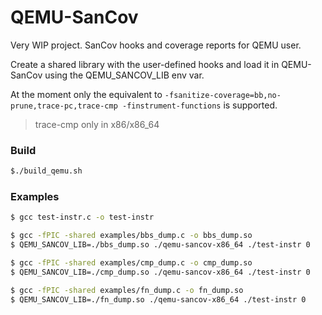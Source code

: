 # QEMU-SanCov

Very WIP project. SanCov hooks and coverage reports for QEMU user.

Create a shared library with the user-defined hooks and load it in QEMU-SanCov
using the QEMU_SANCOV_LIB env var.

At the moment only the equivalent to `-fsanitize-coverage=bb,no-prune,trace-pc,trace-cmp -finstrument-functions` is supported.

> trace-cmp only in x86/x86_64

### Build

```sh
$./build_qemu.sh
```

### Examples

```sh
$ gcc test-instr.c -o test-instr
```

```sh
$ gcc -fPIC -shared examples/bbs_dump.c -o bbs_dump.so
$ QEMU_SANCOV_LIB=./bbs_dump.so ./qemu-sancov-x86_64 ./test-instr 0
```

```sh
$ gcc -fPIC -shared examples/cmp_dump.c -o cmp_dump.so
$ QEMU_SANCOV_LIB=./cmp_dump.so ./qemu-sancov-x86_64 ./test-instr 0
```

```sh
$ gcc -fPIC -shared examples/fn_dump.c -o fn_dump.so
$ QEMU_SANCOV_LIB=./fn_dump.so ./qemu-sancov-x86_64 ./test-instr 0
```
